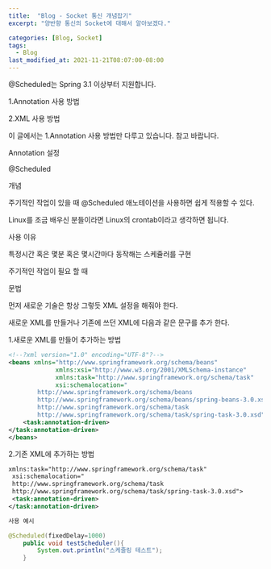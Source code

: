 ```yaml
---
title:  "Blog - Socket 통신 개념잡기"
excerpt: "양반향 통신의 Socket에 대해서 알아보겠다."

categories: [Blog, Socket]
tags:
  - Blog
last_modified_at: 2021-11-21T08:07:00-08:00
---
```



@Scheduled는 Spring 3.1 이상부터 지원합니다.

 

1.Annotation 사용 방법

2.XML 사용 방법

 

이 글에서는 1.Annotation 사용 방법만 다루고 있습니다. 참고 바랍니다.

 

Annotation 설정

 

@Scheduled

 

개념

주기적인 작업이 있을 때 @Scheduled 애노테이션을 사용하면 쉽게 적용할 수 있다.

Linux를 조금 배우신 분들이라면 Linux의 crontab이라고 생각하면 됩니다.

 

 

사용 이유

특정시간 혹은 몇분 혹은 몇시간마다 동작해는 스케쥴러를 구현

주기적인 작업이 필요 할 때

 

문법

먼저 새로운 기술은 항상 그렇듯 XML 설정을 해줘야 한다.

 

새로운 XML를 만들거나 기존에 쓰던 XML에 다음과 같은 문구를 추가 한다.

 

1.새로운 XML를 만들어 추가하는 방법

```xml
<!--?xml version="1.0" encoding="UTF-8"?-->
<beans xmlns="http://www.springframework.org/schema/beans"
             xmlns:xsi="http://www.w3.org/2001/XMLSchema-instance"
             xmlns:task="http://www.springframework.org/schema/task"
             xsi:schemalocation="
        http://www.springframework.org/schema/beans
        http://www.springframework.org/schema/beans/spring-beans-3.0.xsd
        http://www.springframework.org/schema/task
        http://www.springframework.org/schema/task/spring-task-3.0.xsd">
    <task:annotation-driven>
</task:annotation-driven>
</beans>
 ```

2.기존 XML에 추가하는 방법

```xml
xmlns:task="http://www.springframework.org/schema/task"
 xsi:schemalocation="
 http://www.springframework.org/schema/task
 http://www.springframework.org/schema/task/spring-task-3.0.xsd">
 <task:annotation-driven>
</task:annotation-driven>
```

```java
사용 예시

@Scheduled(fixedDelay=1000)
    public void testScheduler(){
        System.out.println("스케줄링 테스트");
    }
```